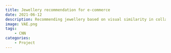 ```yaml
---
title: Jewellery recommendation for e-commerce
date: 2021-06-12
description: Recommending jewellery based on visual similarity in collaboration with Pandora
image: VAE.png
tags: 
    - CNN
categories:
    - Project
---
```

